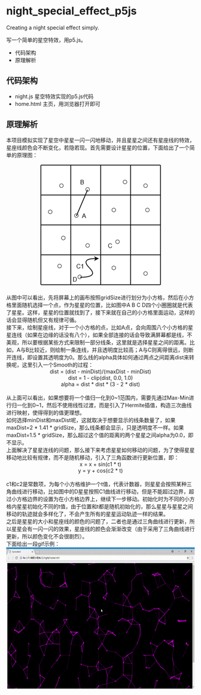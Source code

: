 # night_special_effect_p5js
Creating a night special effect simply.

写一个简单的星空特效，用p5.js。

* 代码架构
* 原理解析

## 代码架构
 * night.js   星空特效实现的p5.js代码
 * home.html  主页，用浏览器打开即可
 
## 原理解析
  本项目模拟实现了星空中星星一闪一闪地移动，并且星星之间还有星座线的特效，星座线颜色会不断变化，若隐若现。首先需要设计星星的位置，下面给出了一个简单的原理图：<br>
  <div align=center><img src="https://github.com/lxcnju/night_special_effect_p5js/blob/master/night.png"/></div> <br>
  从图中可以看出，先将屏幕上的画布按照gridSize进行划分为小方格，然后在小方格里面随机选择一个点，作为星星的位置，比如图中A B C D四个小圈圈就是代表了星星。这样，星星的位置就找到了，接下来就在自己的小方格里面运动，这样的话会显得随机但又有规律可循。<br>
  接下来，绘制星座线，对于一个小方格的点，比如A点，会向周围八个小方格的星星连线（如果在边缘的话没有八个），如果全部连接的话会导致满屏幕都是线，不美观，所以要根据某些方式来限制一部分线条，这里就是选择星星之间的距离。比如，A与B比较近，则绘制一条连线，并且透明度比较高；A与C则离得很远，则断开连线，即设置其透明度为0。那么线的alpha具体如何通过两点之间距离dist来转换呢，这里引入一个Smooth的过程：<br>
  <div align=center>
  dist = (dist - minDist)/(maxDist - minDist) <br>
  dist = 1 - clip(dist, 0.0, 1.0) <br>
  alpha = dist * dist * (3 - 2 * dist) <br>
  </div><br>
  从上面可以看出，如果想要将一个值归一化到0~1范围内，需要先通过Max-Min进行归一化到0~1，然后不使用线性过渡，而是引入了Hermite插值，构造三次曲线进行映射，使得得到的值更理想。<br>
  如何选择minDist和maxDist呢，这就取决于想要显示的线条数量了，如果maxDist=2 * 1.41 * gridSize，那么线条都会显示，只是透明度不一样。如果maxDist=1.5 * gridSize，那么超过这个值的距离的两个星星之间alpha为0.0，即不显示。 <br>
  上面解决了星星连线的问题，那么接下来考虑星星如何移动的问题，为了使得星星移动地比较有规律，而不是随机移动，引入了三角函数进行更新位置，即：<br>
  <div align=center>
  x = x + sin(c1 * t) <br>
  y = y + cos(c2 * t) <br>
  </div><br>
  c1和c2是常数项，为每个小方格维护一个t值，代表计数器，则星星会按照某种三角曲线进行移动，比如图中的D星星按照C1曲线进行移动，但是不能超过边界，超过小方格边界的设置为在小方格边界上，继续下一步移动。初始化时为不同的小方格内星星初始化不同的t值，由于位置和t都是随机初始化的，那么星星与星星之间移动的轨迹就会多样化了，不会产生所有的星星运动轨迹一样的结果。 <br>
  之后是星星的大小和星座线的颜色的问题了，二者也是通过三角曲线进行更新，所以星星会有一闪一闪的效果，星座线的颜色会渐渐改变（由于采用了三角曲线进行更新，所以颜色变化不会很剧烈）。 <br>
  下面给出一段gif示例：<br>
  <div align=center><img src="https://github.com/lxcnju/night_special_effect_p5js/blob/master/night.gif"/></div> <br>
 

